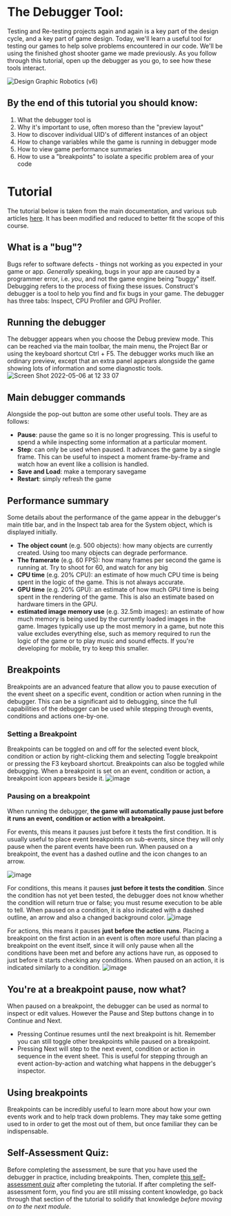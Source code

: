 # The Debugger Tool:
Testing and Re-testing projects again and again is a key part of the design cycle, and a key part of game design. Today, we'll learn a useful tool for testing our games to help solve problems encountered in our code. We'll be using the finished ghost shooter game we made previously. As you follow through this tutorial, open up the debugger as you go, to see how these tools interact. 

![Design Graphic Robotics (v6)](https://user-images.githubusercontent.com/101632496/167113578-27148558-321c-4544-832e-cb31d4121d2d.png) 


## By the end of this tutorial you should know:
1. What the debugger tool is
2. Why it's important to use, often moreso than the "preview layout"
3. How to discover individual UID's of different instances of an object
4. How to change variables while the game is running in debugger mode
5. How to view game performance summaries
6. How to use a "breakpoints" to isolate a specific problem area of your code

# Tutorial
The tutorial below is taken from the main documentation, and various sub articles [here](https://www.construct.net/en/make-games/manuals/construct-3/interface/debugger). It has been modified and reduced to better fit the scope of this course. 

## What is a "bug"? 
Bugs refer to software defects - things not working as you expected in your game or app. *Generally* speaking, bugs in your app are caused by a programmer error, i.e. *you*, and not the game engine being "buggy" itself. Debugging refers to the process of fixing these issues. Construct's debugger is a tool to help you find and fix bugs in your game.
The debugger has three tabs: Inspect, CPU Profiler and GPU Profiler.

## Running the debugger
The debugger appears when you choose the Debug preview mode. This can be reached via the main toolbar, the main menu, the Project Bar or using the keyboard shortcut Ctrl + F5. The debugger works much like an ordinary preview, except that an extra panel appears alongside the game showing lots of information and some diagnostic tools.
![Screen Shot 2022-05-06 at 12 33 07](https://user-images.githubusercontent.com/101632496/167115661-6b85d374-1a52-414f-8680-1ef3452a4707.png)

## Main debugger commands
Alongside the pop-out button are some other useful tools. They are as follows:

- **Pause**: pause the game so it is no longer progressing. This is useful to spend a while inspecting some information at a particular moment.
- **Step**: can only be used when paused. It advances the game by a single frame. This can be useful to inspect a moment frame-by-frame and watch how an event like a collision is handled.
- **Save and Load**:  make a temporary savegame
- **Restart**: simply refresh the game

## Performance summary
Some details about the performance of the game appear in the debugger's main title bar, and in the Inspect tab area for the System object, which is displayed initially. 

- **The object count** (e.g. 500 objects): how many objects are currently created. Using too many objects can degrade performance.
- **The framerate** (e.g. 60 FPS): how many frames per second the game is running at. Try to shoot for 60, and watch for any big 
- **CPU time** (e.g. 20% CPU): an estimate of how much CPU time is being spent in the logic of the game. This is not always accurate. 
- **GPU time** (e.g. 20% GPU): an estimate of how much GPU time is being spent in the rendering of the game. This is also an estimate based on hardware timers in the GPU.
- **estimated image memory use** (e.g. 32.5mb images): an estimate of how much memory is being used by the currently loaded images in the game. Images typically use up the most memory in a game, but note this value excludes everything else, such as memory required to run the logic of the game or to play music and sound effects. If you're developing for mobile, try to keep this smaller. 

## Breakpoints
Breakpoints are an advanced feature that allow you to pause execution of the event sheet on a specific event, condition or action when running in the debugger. This can be a significant aid to debugging, since the full capabilities of the debugger can be used while stepping through events, conditions and actions one-by-one.

### Setting a Breakpoint
Breakpoints can be toggled on and off for the selected event block, condition or action by right-clicking them and selecting Toggle breakpoint or pressing the F3 keyboard shortcut. Breakpoints can also be toggled while debugging. When a breakpoint is set on an event, condition or action, a breakpoint icon appears beside it.
![image](https://user-images.githubusercontent.com/101632496/167116486-70928fe6-b090-4505-baa5-138eb69dad85.png)

### Pausing on a breakpoint
When running the debugger, **the game will automatically pause just before it runs an event, condition or action with a breakpoint.**

For events, this means it pauses just before it tests the first condition. It is usually useful to place event breakpoints on sub-events, since they will only pause when the parent events have been run. When paused on a breakpoint, the event has a dashed outline and the icon changes to an arrow.

![image](https://user-images.githubusercontent.com/101632496/167116632-f36ca268-1d40-4a21-ab76-47925b9af229.png)

For conditions, this means it pauses **just before it tests the condition**. Since the condition has not yet been tested, the debugger does not know whether the condition will return true or false; you must resume execution to be able to tell. When paused on a condition, it is also indicated with a dashed outline, an arrow and also a changed background color.
![image](https://user-images.githubusercontent.com/101632496/167116750-002dd152-45f2-4aa7-bbde-8be63e0ed157.png)

For actions, this means it pauses **just before the action runs**. Placing a breakpoint on the first action in an event is often more useful than placing a breakpoint on the event itself, since it will only pause when all the conditions have been met and before any actions have run, as opposed to just before it starts checking any conditions. When paused on an action, it is indicated similarly to a condition.
![image](https://user-images.githubusercontent.com/101632496/167116833-dd15bc93-ca63-4ad0-9bd8-29d581ee173a.png)

## You're at a breakpoint pause, now what?
When paused on a breakpoint, the debugger can be used as normal to inspect or edit values. However the Pause and Step buttons change in to Continue and Next. 
- Pressing Continue resumes until the next breakpoint is hit. Remember you can still toggle other breakpoints while paused on a breakpoint.
- Pressing Next will step to the next event, condition or action in sequence in the event sheet. This is useful for stepping through an event action-by-action and watching what happens in the debugger's inspector.

## Using breakpoints
Breakpoints can be incredibly useful to learn more about how your own events work and to help track down problems. They may take some getting used to in order to get the most out of them, but once familiar they can be indispensable.

## Self-Assessment Quiz:
Before completing the assessment, be sure that you have used the debugger in practice, including breakpoints. Then, complete [this self-assessment quiz](https://docs.google.com/forms/d/e/1FAIpQLScBMJgb1rgnqrYWe8pwdTAy8vE1WIkLTrQ4JDMoapOb1FYYHQ/viewform?usp=sf_link) after completing the tutorial. If after completing the self-assessment form, you find you are still missing content knowledge, go back through that section of the tutorial to solidify that knowledge *before moving on to the next module*.  
